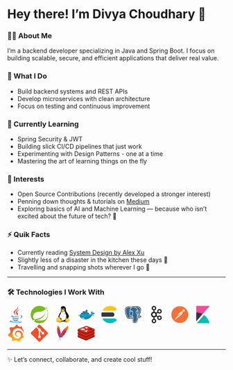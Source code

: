 # Hey there! I’m Divya Choudhary 👋

### 👩‍💻 About Me 
I’m a backend developer specializing in Java and Spring Boot. I focus on building scalable, secure, and efficient applications that deliver real value.

### 💼 What I Do  
- Build backend systems and REST APIs  
- Develop microservices with clean architecture  
- Focus on testing and continuous improvement    

### 🌱 Currently Learning  
- Spring Security & JWT  
- Building slick CI/CD pipelines that just work  
- Experimenting with Design Patterns - one at a time
- Mastering the art of learning things on the fly

### 🎯 Interests  
- Open Source Contributions (recently developed a stronger interest)   
- Penning down thoughts & tutorials on [Medium](https://medium.com/@divyaa.choudharyy0428) 
- Exploring basics of AI and Machine Learning — because who isn’t excited about the future of tech? 🚀 

### ⚡ Quik Facts  
- Currently reading [System Design by Alex Xu](https://www.amazon.com/System-Design-Interview-insiders-Second/dp/B08CMF2CQF) 
- Slightly less of a disaster in the kitchen these days 🍳  
- Travelling and snapping shots wherever I go 📸  

---

### 🛠️ Technologies I Work With

<p>
  <img src="https://raw.githubusercontent.com/devicons/devicon/master/icons/java/java-original.svg" alt="Java" width="40" height="40" style="margin-right:10px;" />
  <img src="https://raw.githubusercontent.com/devicons/devicon/master/icons/spring/spring-original.svg" alt="Spring Boot" width="40" height="40" style="margin-right:10px;" />
  <img src="https://raw.githubusercontent.com/devicons/devicon/master/icons/linux/linux-original.svg" alt="Linux" width="40" height="40" style="margin-right:10px;" />
  <img src="https://raw.githubusercontent.com/devicons/devicon/master/icons/docker/docker-original.svg" alt="Docker" width="40" height="40" style="margin-right:10px;" />
  <img src="https://raw.githubusercontent.com/devicons/devicon/master/icons/elasticsearch/elasticsearch-original.svg" alt="Elasticsearch" width="40" height="40" style="margin-right:10px;" />
  <img src="https://raw.githubusercontent.com/devicons/devicon/master/icons/postgresql/postgresql-original.svg" alt="PostgreSQL" width="40" height="40" style="margin-right:10px;" />
  <img src="https://raw.githubusercontent.com/devicons/devicon/master/icons/apachekafka/apachekafka-original.svg" alt="Kafka" width="40" height="40" style="margin-right:10px;" />
  <img src="https://raw.githubusercontent.com/devicons/devicon/master/icons/postman/postman-original.svg" alt="Postman" width="40" height="40" style="margin-right:10px;" />
  <img src="https://raw.githubusercontent.com/devicons/devicon/master/icons/kibana/kibana-original.svg" alt="Kibana" width="40" height="40" style="margin-right:10px;" />
  <img src="https://raw.githubusercontent.com/devicons/devicon/master/icons/grafana/grafana-original.svg" alt="Grafana" width="40" height="40" style="margin-right:10px;" />
  <img src="https://raw.githubusercontent.com/devicons/devicon/master/icons/git/git-original.svg" alt="Git" width="40" height="40" style="margin-right:10px;" />
  <img src="https://raw.githubusercontent.com/devicons/devicon/master/icons/maven/maven-original.svg" alt="Maven" width="40" height="40" style="margin-right:10px;" />
  <img src="https://raw.githubusercontent.com/devicons/devicon/master/icons/redis/redis-original.svg" alt="Redis" width="40" height="40" style="margin-right:10px;" />
</p>


---

✨ Let’s connect, collaborate, and create cool stuff!
